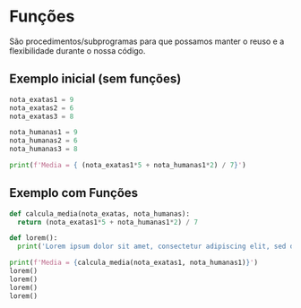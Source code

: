 # Funções

São procedimentos/subprogramas para que possamos manter o reuso e a flexibilidade durante o nossa código.

## Exemplo inicial (sem funções)

```py
nota_exatas1 = 9
nota_exatas2 = 6
nota_exatas3 = 8

nota_humanas1 = 9
nota_humanas2 = 6
nota_humanas3 = 8

print(f'Media = { (nota_exatas1*5 + nota_humanas1*2) / 7}')
```

## Exemplo com Funções

```py
def calcula_media(nota_exatas, nota_humanas):
  return (nota_exatas1*5 + nota_humanas1*2) / 7

def lorem():
  print('Lorem ipsum dolor sit amet, consectetur adipiscing elit, sed do eiusmod tempor incididunt ut labore et dolore magna aliqua. Ut enim ad minim veniam, quis nostrud exercitation ullamco laboris nisi ut aliquip ex ea commodo consequat. Duis aute irure dolor in reprehenderit in voluptate velit esse cillum dolore eu fugiat nulla pariatur. Excepteur sint occaecat cupidatat non proident, sunt in culpa qui officia deserunt mollit anim id est laborum')

print(f'Media = {calcula_media(nota_exatas1, nota_humanas1)}')
lorem()
lorem()
lorem()
lorem()
```
